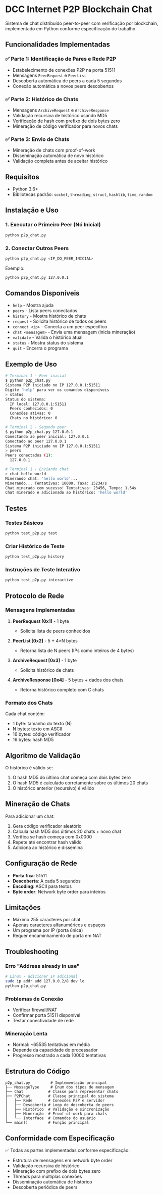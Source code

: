 # DCC Internet P2P Blockchain Chat

Sistema de chat distribuído peer-to-peer com verificação por blockchain, implementado em Python conforme especificação do trabalho.

## Funcionalidades Implementadas

### ✅ Parte 1: Identificação de Pares e Rede P2P
- Estabelecimento de conexões P2P na porta 51511
- Mensagens `PeerRequest` e `PeerList` 
- Descoberta automática de peers a cada 5 segundos
- Conexão automática a novos peers descobertos

### ✅ Parte 2: Histórico de Chats
- Mensagens `ArchiveRequest` e `ArchiveResponse`
- Validação recursiva de histórico usando MD5
- Verificação de hash com prefixo de dois bytes zero
- Mineração de código verificador para novos chats

### ✅ Parte 3: Envio de Chats
- Mineração de chats com proof-of-work
- Disseminação automática de novo histórico
- Validação completa antes de aceitar histórico

## Requisitos

- Python 3.6+
- Bibliotecas padrão: `socket`, `threading`, `struct`, `hashlib`, `time`, `random`

## Instalação e Uso

### 1. Executar o Primeiro Peer (Nó Inicial)

```bash
python p2p_chat.py
```

### 2. Conectar Outros Peers

```bash
python p2p_chat.py <IP_DO_PEER_INICIAL>
```

Exemplo:
```bash
python p2p_chat.py 127.0.0.1
```

## Comandos Disponíveis

- `help` - Mostra ajuda
- `peers` - Lista peers conectados
- `history` - Mostra histórico de chats
- `request` - Solicita histórico de todos os peers
- `connect <ip>` - Conecta a um peer específico
- `chat <mensagem>` - Envia uma mensagem (inicia mineração)
- `validate` - Valida o histórico atual
- `status` - Mostra status do sistema
- `quit` - Encerra o programa

## Exemplo de Uso

```bash
# Terminal 1 - Peer inicial
$ python p2p_chat.py
Sistema P2P iniciado no IP 127.0.0.1:51511
Digite 'help' para ver os comandos disponíveis
> status
Status do sistema:
  IP local: 127.0.0.1:51511
  Peers conhecidos: 0
  Conexões ativas: 0
  Chats no histórico: 0

# Terminal 2 - Segundo peer
$ python p2p_chat.py 127.0.0.1
Conectando ao peer inicial: 127.0.0.1
Conectado ao peer 127.0.0.1
Sistema P2P iniciado no IP 127.0.0.1:51511
> peers
Peers conectados (1):
  127.0.0.1

# Terminal 1 - Enviando chat
> chat hello world
Minerando chat: 'hello world'...
Minerando... Tentativas: 10000, Taxa: 15234/s
Chat minerado com sucesso! Tentativas: 23456, Tempo: 1.54s
Chat minerado e adicionado ao histórico: 'hello world'
```

## Testes

### Testes Básicos
```bash
python test_p2p.py test
```

### Criar Histórico de Teste
```bash
python test_p2p.py history
```

### Instruções de Teste Interativo
```bash
python test_p2p.py interactive
```

## Protocolo de Rede

### Mensagens Implementadas

1. **PeerRequest [0x1]** - 1 byte
   - Solicita lista de peers conhecidos

2. **PeerList [0x2]** - 5 + 4×N bytes
   - Retorna lista de N peers (IPs como inteiros de 4 bytes)

3. **ArchiveRequest [0x3]** - 1 byte
   - Solicita histórico de chats

4. **ArchiveResponse [0x4]** - 5 bytes + dados dos chats
   - Retorna histórico completo com C chats

### Formato dos Chats

Cada chat contém:
- 1 byte: tamanho do texto (N)
- N bytes: texto em ASCII
- 16 bytes: código verificador
- 16 bytes: hash MD5

## Algoritmo de Validação

O histórico é válido se:
1. O hash MD5 do último chat começa com dois bytes zero
2. O hash MD5 é calculado corretamente sobre os últimos 20 chats
3. O histórico anterior (recursivo) é válido

## Mineração de Chats

Para adicionar um chat:
1. Gera código verificador aleatório
2. Calcula hash MD5 dos últimos 20 chats + novo chat
3. Verifica se hash começa com 0x0000
4. Repete até encontrar hash válido
5. Adiciona ao histórico e dissemina

## Configuração de Rede

- **Porta fixa**: 51511
- **Descoberta**: A cada 5 segundos
- **Encoding**: ASCII para textos
- **Byte order**: Network byte order para inteiros

## Limitações

- Máximo 255 caracteres por chat
- Apenas caracteres alfanuméricos e espaços
- Um programa por IP (porta única)
- Requer encaminhamento de porta em NAT

## Troubleshooting

### Erro "Address already in use"
```bash
# Linux - adicionar IP adicional
sudo ip addr add 127.0.0.2/8 dev lo
python p2p_chat.py
```

### Problemas de Conexão
- Verificar firewall/NAT
- Confirmar porta 51511 disponível
- Testar conectividade de rede

### Mineração Lenta
- Normal: ~65535 tentativas em média
- Depende da capacidade do processador
- Progresso mostrado a cada 10000 tentativas

## Estrutura do Código

```
p2p_chat.py         # Implementação principal
├── MessageType     # Enum dos tipos de mensagem
├── Chat           # Classe para representar chats
├── P2PChat        # Classe principal do sistema
│   ├── Rede       # Conexões P2P e servidor
│   ├── Descoberta # Loop de descoberta de peers
│   ├── Histórico  # Validação e sincronização
│   ├── Mineração  # Proof-of-work para chats
│   └── Interface  # Comandos do usuário
└── main()         # Função principal
```

## Conformidade com Especificação

✅ Todas as partes implementadas conforme especificação:
- Estrutura de mensagens em network byte order
- Validação recursiva de histórico
- Mineração com prefixo de dois bytes zero
- Threads para múltiplas conexões
- Disseminação automática de histórico
- Descoberta periódica de peers
